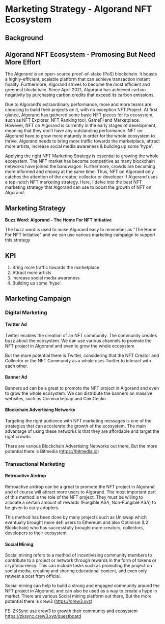 # Marketing Strategy - Algorand NFT Ecosystem

## Background 
## Algorand NFT Ecosystem - Promosing But Need More Effort

The Algorand is an open-source proof-of-stake (PoS) blockchain. It boasts a highly-efficient, scalable platform that can achieve transaction instant finality. Furthermore, Algorand strives to become the most efficient and greenest blockchain. Since April 2021, Algorand has achieved carbon negativity by purchasing carbon credits that exceed its carbon emissions.

Due to Algorand’s extraordinary performance, more and more teams are choosing to build their projects on it, with no exception NFT Project. At first glance, Algorand has gathered some basic NFT pieces for its ecosystem, such as NFT Explorer, NFT Ranking tool, GameFi and Marketplace. 
However, NFT on Algorand is currently in the early stages of development, meaning that they don’t have any outstanding performance. NFT on Algorand have to grow more maturely in order for the whole ecosystem to thrive. Algorand needs to bring more traffic towards the marketplace, attract more artists, increase social media awareness & building up some ‘hype’.

Applying the right NFT Marketing Strategy is essential to growing the whole ecosystem. The NFT market has become competitive as many blockchain networks have joined the bandwagon. Furthermore, crowds are becoming more informed and choosy at the same time.
Thus, NFT on Algorand only catches the attention of the creator, collector or developer if Algorand uses a top-notch NFT marketing strategy. Here, I delve into the best NFT marketing strategy that Algorand can use to boost the growth of NFT on Algorand.
## Marketing Strategy
<b>Buzz Word: Algorand - The Home For NFT Initiative</b>

The buzz word is used to make Algorand easy to remember as "The Home For NFT Initiative"</b> and we can use various marketing campaign to support this strategy




## KPI
1. Bring more traffic towards the marketplace
2. Attract more artists
3. Increase social media awareness 
4. Building up some ‘hype’.

## Marketing Campaign

### Digital Marketing 
#### Twitter Ad
Twitter enables the creation of an NFT community. The community creates buzz about the ecosystem. We can use various channels to promote the NFT project in Algorand and even to grow the whole ecosystem.

But the more potential there is Twitter, considering that the NFT Creator and Collector or the NFT Community as a whole uses Twitter to interact with each other.
#### Banner Ad
Banners ad can be a great to promote the NFT project in Algorand and even to grow the whole ecosystem. We can distribute the banners on massive websites, such as Coinmarketcap and CoinGecko. 

#### Blockchain Advertising Networks
Targeting the right audience with NFT marketing messages is one of the strategies that can accelerate the growth of the ecosystem. The main advantage of using these networks is that they are affordable and target the right crowds.

There are various Blockchain Advertising Networks out there, But the more potential there is Bitmedia (https://bitmedia.io)

### Transactional Marketing
#### Retroactive Airdrop
Retroactive airdrop can be a great to promote the NFT project in Algorand and of course will attract more users to Algorand. 
The most important part of this method is the role of the NFT project. They must be willing to allocate a certain amount of rewards (Fungible ASA, Non-Fungible ASA) to be given to early adopters.

This method has been done by many projects such as Uniswap which eventually brought more defi users to Ethereum and also Optimism (L2 Blockchain) who has successfully brought more creators, collectors, developers to their ecosystem.

#### Social Mining
Social mining refers to a method of incentivizing community members to contribute to a project or network through rewards in the form of tokens or cryptocurrency. This can include tasks such as promoting the project on social media, creating and sharing educational content, and even only retweet a post from official. 

Social mining can help to build a strong and engaged community around the NFT project in Algorand, and can also be used as a way to create a hype in market. There are various Social mining platform out there, But the more potential there is crew3 (https://crew3.xyz)

FE: ZKSync use crew3 to growth their community and ecosystem https://zksync.crew3.xyz/questboard



